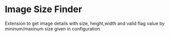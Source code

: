 # Image Size Finder
Extension to get image details with size, height,width and valid flag value by mininum/maxinum size given in configuration.
